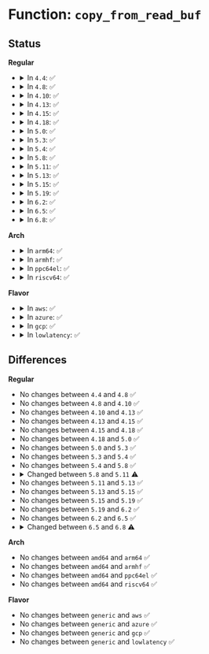 # Function: <code>copy_from_read_buf</code>

## Status
<b>Regular</b>
<ul>
<li>
<details>
<summary>In <code>4.4</code>: ✅</summary>

```c
int copy_from_read_buf(struct tty_struct *tty, unsigned char **b, size_t *nr);
```

**Collision:** Unique Static

**Inline:** No

**Transformation:** False

**Instances:**

```
In drivers/tty/n_tty.c (ffffffff814e4c50)
Location: drivers/tty/n_tty.c:1990
Inline: False
Direct callers:
  - drivers/tty/n_tty.c:n_tty_read
  - drivers/tty/n_tty.c:n_tty_read
```
**Symbols:**

```
ffffffff814e4c50-ffffffff814e4d89: copy_from_read_buf (STB_LOCAL)
```
</details>
</li>
<li>
<details>
<summary>In <code>4.8</code>: ✅</summary>

```c
int copy_from_read_buf(struct tty_struct *tty, unsigned char **b, size_t *nr);
```

**Collision:** Unique Static

**Inline:** No

**Transformation:** False

**Instances:**

```
In drivers/tty/n_tty.c (ffffffff81535f70)
Location: drivers/tty/n_tty.c:1940
Inline: False
Direct callers:
  - drivers/tty/n_tty.c:n_tty_read
  - drivers/tty/n_tty.c:n_tty_read
```
**Symbols:**

```
ffffffff81535f70-ffffffff815360a7: copy_from_read_buf (STB_LOCAL)
```
</details>
</li>
<li>
<details>
<summary>In <code>4.10</code>: ✅</summary>

```c
int copy_from_read_buf(struct tty_struct *tty, unsigned char **b, size_t *nr);
```

**Collision:** Unique Static

**Inline:** No

**Transformation:** False

**Instances:**

```
In drivers/tty/n_tty.c (ffffffff815626a0)
Location: drivers/tty/n_tty.c:1940
Inline: False
Direct callers:
  - drivers/tty/n_tty.c:n_tty_read
  - drivers/tty/n_tty.c:n_tty_read
```
**Symbols:**

```
ffffffff815626a0-ffffffff815627d7: copy_from_read_buf (STB_LOCAL)
```
</details>
</li>
<li>
<details>
<summary>In <code>4.13</code>: ✅</summary>

```c
int copy_from_read_buf(struct tty_struct *tty, unsigned char **b, size_t *nr);
```

**Collision:** Unique Static

**Inline:** No

**Transformation:** False

**Instances:**

```
In drivers/tty/n_tty.c (ffffffff81578760)
Location: drivers/tty/n_tty.c:1940
Inline: False
Direct callers:
  - drivers/tty/n_tty.c:n_tty_read
  - drivers/tty/n_tty.c:n_tty_read
```
**Symbols:**

```
ffffffff81578760-ffffffff81578894: copy_from_read_buf (STB_LOCAL)
```
</details>
</li>
<li>
<details>
<summary>In <code>4.15</code>: ✅</summary>

```c
int copy_from_read_buf(struct tty_struct *tty, unsigned char **b, size_t *nr);
```

**Collision:** Unique Static

**Inline:** No

**Transformation:** False

**Instances:**

```
In drivers/tty/n_tty.c (ffffffff815dd0f0)
Location: drivers/tty/n_tty.c:1938
Inline: False
Direct callers:
  - drivers/tty/n_tty.c:n_tty_read
  - drivers/tty/n_tty.c:n_tty_read
```
**Symbols:**

```
ffffffff815dd0f0-ffffffff815dd224: copy_from_read_buf (STB_LOCAL)
```
</details>
</li>
<li>
<details>
<summary>In <code>4.18</code>: ✅</summary>

```c
int copy_from_read_buf(struct tty_struct *tty, unsigned char **b, size_t *nr);
```

**Collision:** Unique Static

**Inline:** No

**Transformation:** False

**Instances:**

```
In drivers/tty/n_tty.c (ffffffff816163f0)
Location: drivers/tty/n_tty.c:1947
Inline: False
Direct callers:
  - drivers/tty/n_tty.c:n_tty_read
  - drivers/tty/n_tty.c:n_tty_read
```
**Symbols:**

```
ffffffff816163f0-ffffffff8161651f: copy_from_read_buf (STB_LOCAL)
```
</details>
</li>
<li>
<details>
<summary>In <code>5.0</code>: ✅</summary>

```c
int copy_from_read_buf(struct tty_struct *tty, unsigned char **b, size_t *nr);
```

**Collision:** Unique Static

**Inline:** No

**Transformation:** False

**Instances:**

```
In drivers/tty/n_tty.c (ffffffff81633500)
Location: drivers/tty/n_tty.c:1960
Inline: False
Direct callers:
  - drivers/tty/n_tty.c:n_tty_read
  - drivers/tty/n_tty.c:n_tty_read
```
**Symbols:**

```
ffffffff81633500-ffffffff81633663: copy_from_read_buf (STB_LOCAL)
```
</details>
</li>
<li>
<details>
<summary>In <code>5.3</code>: ✅</summary>

```c
int copy_from_read_buf(struct tty_struct *tty, unsigned char **b, size_t *nr);
```

**Collision:** Unique Static

**Inline:** No

**Transformation:** False

**Instances:**

```
In drivers/tty/n_tty.c (ffffffff81665f30)
Location: drivers/tty/n_tty.c:1962
Inline: False
Direct callers:
  - drivers/tty/n_tty.c:n_tty_read
  - drivers/tty/n_tty.c:n_tty_read
```
**Symbols:**

```
ffffffff81665f30-ffffffff81666092: copy_from_read_buf (STB_LOCAL)
```
</details>
</li>
<li>
<details>
<summary>In <code>5.4</code>: ✅</summary>

```c
int copy_from_read_buf(struct tty_struct *tty, unsigned char **b, size_t *nr);
```

**Collision:** Unique Static

**Inline:** No

**Transformation:** False

**Instances:**

```
In drivers/tty/n_tty.c (ffffffff81688580)
Location: drivers/tty/n_tty.c:1962
Inline: False
Direct callers:
  - drivers/tty/n_tty.c:n_tty_read
  - drivers/tty/n_tty.c:n_tty_read
```
**Symbols:**

```
ffffffff81688580-ffffffff816886e2: copy_from_read_buf (STB_LOCAL)
```
</details>
</li>
<li>
<details>
<summary>In <code>5.8</code>: ✅</summary>

```c
int copy_from_read_buf(struct tty_struct *tty, unsigned char **b, size_t *nr);
```

**Collision:** Unique Static

**Inline:** No

**Transformation:** False

**Instances:**

```
In drivers/tty/n_tty.c (ffffffff8173a5d0)
Location: drivers/tty/n_tty.c:1962
Inline: False
Direct callers:
  - drivers/tty/n_tty.c:n_tty_read
  - drivers/tty/n_tty.c:n_tty_read
```
**Symbols:**

```
ffffffff8173a5d0-ffffffff8173a737: copy_from_read_buf (STB_LOCAL)
```
</details>
</li>
<li>
<details>
<summary>In <code>5.11</code>: ✅</summary>

```c
bool copy_from_read_buf(struct tty_struct *tty, unsigned char **kbp, size_t *nr);
```

**Collision:** Unique Static

**Inline:** No

**Transformation:** False

**Instances:**

```
In drivers/tty/n_tty.c (ffffffff817554a0)
Location: drivers/tty/n_tty.c:1958
Inline: False
Direct callers:
  - drivers/tty/n_tty.c:n_tty_read
  - drivers/tty/n_tty.c:n_tty_read
```
**Symbols:**

```
ffffffff817554a0-ffffffff81755644: copy_from_read_buf (STB_LOCAL)
```
</details>
</li>
<li>
<details>
<summary>In <code>5.13</code>: ✅</summary>

```c
bool copy_from_read_buf(struct tty_struct *tty, unsigned char **kbp, size_t *nr);
```

**Collision:** Unique Static

**Inline:** No

**Transformation:** False

**Instances:**

```
In drivers/tty/n_tty.c (ffffffff81739200)
Location: drivers/tty/n_tty.c:1961
Inline: False
Direct callers:
  - drivers/tty/n_tty.c:n_tty_read
  - drivers/tty/n_tty.c:n_tty_read
```
**Symbols:**

```
ffffffff81739200-ffffffff817393a1: copy_from_read_buf (STB_LOCAL)
```
</details>
</li>
<li>
<details>
<summary>In <code>5.15</code>: ✅</summary>

```c
bool copy_from_read_buf(struct tty_struct *tty, unsigned char **kbp, size_t *nr);
```

**Collision:** Unique Static

**Inline:** No

**Transformation:** False

**Instances:**

```
In drivers/tty/n_tty.c (ffffffff817b9cc0)
Location: drivers/tty/n_tty.c:1895
Inline: False
Direct callers:
  - drivers/tty/n_tty.c:n_tty_read
  - drivers/tty/n_tty.c:n_tty_read
```
**Symbols:**

```
ffffffff817b9cc0-ffffffff817b9e61: copy_from_read_buf (STB_LOCAL)
```
</details>
</li>
<li>
<details>
<summary>In <code>5.19</code>: ✅</summary>

```c
bool copy_from_read_buf(struct tty_struct *tty, unsigned char **kbp, size_t *nr);
```

**Collision:** Unique Static

**Inline:** No

**Transformation:** False

**Instances:**

```
In drivers/tty/n_tty.c (ffffffff818f5f10)
Location: drivers/tty/n_tty.c:1872
Inline: False
Direct callers:
  - drivers/tty/n_tty.c:n_tty_read
  - drivers/tty/n_tty.c:n_tty_read
```
**Symbols:**

```
ffffffff818f5f10-ffffffff818f60d4: copy_from_read_buf (STB_LOCAL)
```
</details>
</li>
<li>
<details>
<summary>In <code>6.2</code>: ✅</summary>

```c
bool copy_from_read_buf(struct tty_struct *tty, unsigned char **kbp, size_t *nr);
```

**Collision:** Unique Static

**Inline:** No

**Transformation:** False

**Instances:**

```
In drivers/tty/n_tty.c (ffffffff81a4e910)
Location: drivers/tty/n_tty.c:1925
Inline: False
Direct callers:
  - drivers/tty/n_tty.c:n_tty_read
  - drivers/tty/n_tty.c:n_tty_read
```
**Symbols:**

```
ffffffff81a4e910-ffffffff81a4eacd: copy_from_read_buf (STB_LOCAL)
```
</details>
</li>
<li>
<details>
<summary>In <code>6.5</code>: ✅</summary>

```c
bool copy_from_read_buf(struct tty_struct *tty, unsigned char **kbp, size_t *nr);
```

**Collision:** Unique Static

**Inline:** No

**Transformation:** False

**Instances:**

```
In drivers/tty/n_tty.c (ffffffff81a98c10)
Location: drivers/tty/n_tty.c:1935
Inline: False
Direct callers:
  - drivers/tty/n_tty.c:n_tty_read
  - drivers/tty/n_tty.c:n_tty_read
```
**Symbols:**

```
ffffffff81a98c10-ffffffff81a98dcd: copy_from_read_buf (STB_LOCAL)
```
</details>
</li>
<li>
<details>
<summary>In <code>6.8</code>: ✅</summary>

```c
bool copy_from_read_buf(const struct tty_struct *tty, u8 **kbp, size_t *nr);
```

**Collision:** Unique Static

**Inline:** No

**Transformation:** False

**Instances:**

```
In drivers/tty/n_tty.c (ffffffff81aeb820)
Location: drivers/tty/n_tty.c:1953
Inline: False
Direct callers:
  - drivers/tty/n_tty.c:n_tty_read
  - drivers/tty/n_tty.c:n_tty_read
```
**Symbols:**

```
ffffffff81aeb820-ffffffff81aeb9d4: copy_from_read_buf (STB_LOCAL)
```
</details>
</li>
</ul>
<b>Arch</b>
<ul>
<li>
<details>
<summary>In <code>arm64</code>: ✅</summary>

```c
int copy_from_read_buf(struct tty_struct *tty, unsigned char **b, size_t *nr);
```

**Collision:** Unique Static

**Inline:** No

**Transformation:** False

**Instances:**

```
In drivers/tty/n_tty.c (ffff800010855ef8)
Location: drivers/tty/n_tty.c:1962
Inline: False
Direct callers:
  - drivers/tty/n_tty.c:n_tty_read
  - drivers/tty/n_tty.c:n_tty_read
```
**Symbols:**

```
ffff800010855ef8-ffff800010856194: copy_from_read_buf (STB_LOCAL)
```
</details>
</li>
<li>
<details>
<summary>In <code>armhf</code>: ✅</summary>

```c
int copy_from_read_buf(struct tty_struct *tty, unsigned char **b, size_t *nr);
```

**Collision:** Unique Static

**Inline:** No

**Transformation:** False

**Instances:**

```
In drivers/tty/n_tty.c (c0960490)
Location: drivers/tty/n_tty.c:1962
Inline: False
Direct callers:
  - drivers/tty/n_tty.c:n_tty_read
  - drivers/tty/n_tty.c:n_tty_read
```
**Symbols:**

```
c0960490-c0960660: copy_from_read_buf (STB_LOCAL)
```
</details>
</li>
<li>
<details>
<summary>In <code>ppc64el</code>: ✅</summary>

```c
int copy_from_read_buf(struct tty_struct *tty, unsigned char **b, size_t *nr);
```

**Collision:** Unique Static

**Inline:** No

**Transformation:** False

**Instances:**

```
In drivers/tty/n_tty.c (c0000000008f6540)
Location: drivers/tty/n_tty.c:1962
Inline: False
Direct callers:
  - drivers/tty/n_tty.c:n_tty_read
  - drivers/tty/n_tty.c:n_tty_read
```
**Symbols:**

```
c0000000008f6540-c0000000008f6720: copy_from_read_buf (STB_LOCAL)
```
</details>
</li>
<li>
<details>
<summary>In <code>riscv64</code>: ✅</summary>

```c
int copy_from_read_buf(struct tty_struct *tty, unsigned char **b, size_t *nr);
```

**Collision:** Unique Static

**Inline:** No

**Transformation:** False

**Instances:**

```
In drivers/tty/n_tty.c (ffffffe00053358a)
Location: drivers/tty/n_tty.c:1962
Inline: False
Direct callers:
  - drivers/tty/n_tty.c:n_tty_read
  - drivers/tty/n_tty.c:n_tty_read
```
**Symbols:**

```
ffffffe00053358a-ffffffe0005336d2: copy_from_read_buf (STB_LOCAL)
```
</details>
</li>
</ul>
<b>Flavor</b>
<ul>
<li>
<details>
<summary>In <code>aws</code>: ✅</summary>

```c
int copy_from_read_buf(struct tty_struct *tty, unsigned char **b, size_t *nr);
```

**Collision:** Unique Static

**Inline:** No

**Transformation:** False

**Instances:**

```
In drivers/tty/n_tty.c (ffffffff8164e000)
Location: drivers/tty/n_tty.c:1962
Inline: False
Direct callers:
  - drivers/tty/n_tty.c:n_tty_read
  - drivers/tty/n_tty.c:n_tty_read
```
**Symbols:**

```
ffffffff8164e000-ffffffff8164e162: copy_from_read_buf (STB_LOCAL)
```
</details>
</li>
<li>
<details>
<summary>In <code>azure</code>: ✅</summary>

```c
int copy_from_read_buf(struct tty_struct *tty, unsigned char **b, size_t *nr);
```

**Collision:** Unique Static

**Inline:** No

**Transformation:** False

**Instances:**

```
In drivers/tty/n_tty.c (ffffffff8162e450)
Location: drivers/tty/n_tty.c:1962
Inline: False
Direct callers:
  - drivers/tty/n_tty.c:n_tty_read
  - drivers/tty/n_tty.c:n_tty_read
```
**Symbols:**

```
ffffffff8162e450-ffffffff8162e5b2: copy_from_read_buf (STB_LOCAL)
```
</details>
</li>
<li>
<details>
<summary>In <code>gcp</code>: ✅</summary>

```c
int copy_from_read_buf(struct tty_struct *tty, unsigned char **b, size_t *nr);
```

**Collision:** Unique Static

**Inline:** No

**Transformation:** False

**Instances:**

```
In drivers/tty/n_tty.c (ffffffff8167c3c0)
Location: drivers/tty/n_tty.c:1962
Inline: False
Direct callers:
  - drivers/tty/n_tty.c:n_tty_read
  - drivers/tty/n_tty.c:n_tty_read
```
**Symbols:**

```
ffffffff8167c3c0-ffffffff8167c522: copy_from_read_buf (STB_LOCAL)
```
</details>
</li>
<li>
<details>
<summary>In <code>lowlatency</code>: ✅</summary>

```c
int copy_from_read_buf(struct tty_struct *tty, unsigned char **b, size_t *nr);
```

**Collision:** Unique Static

**Inline:** No

**Transformation:** False

**Instances:**

```
In drivers/tty/n_tty.c (ffffffff81696a20)
Location: drivers/tty/n_tty.c:1962
Inline: False
Direct callers:
  - drivers/tty/n_tty.c:n_tty_read
  - drivers/tty/n_tty.c:n_tty_read
```
**Symbols:**

```
ffffffff81696a20-ffffffff81696b82: copy_from_read_buf (STB_LOCAL)
```
</details>
</li>
</ul>

## Differences
<b>Regular</b>
<ul>
<li>
No changes between <code>4.4</code> and <code>4.8</code> ✅
</li>
<li>
No changes between <code>4.8</code> and <code>4.10</code> ✅
</li>
<li>
No changes between <code>4.10</code> and <code>4.13</code> ✅
</li>
<li>
No changes between <code>4.13</code> and <code>4.15</code> ✅
</li>
<li>
No changes between <code>4.15</code> and <code>4.18</code> ✅
</li>
<li>
No changes between <code>4.18</code> and <code>5.0</code> ✅
</li>
<li>
No changes between <code>5.0</code> and <code>5.3</code> ✅
</li>
<li>
No changes between <code>5.3</code> and <code>5.4</code> ✅
</li>
<li>
No changes between <code>5.4</code> and <code>5.8</code> ✅
</li>
<li>
<details>
<summary>Changed between <code>5.8</code> and <code>5.11</code> ⚠️</summary>
<ul>
<li>
<b>Param added. </b>
<code>unsigned char **kbp</code>
</li>
<li>
<b>Param removed. </b>
<code>unsigned char **b</code>
</li>
<li>
<b>Return type changed. </b>
<code>int</code> ➡️ <code>bool</code>
</li>
</ul>
</details>
</li>
<li>
No changes between <code>5.11</code> and <code>5.13</code> ✅
</li>
<li>
No changes between <code>5.13</code> and <code>5.15</code> ✅
</li>
<li>
No changes between <code>5.15</code> and <code>5.19</code> ✅
</li>
<li>
No changes between <code>5.19</code> and <code>6.2</code> ✅
</li>
<li>
No changes between <code>6.2</code> and <code>6.5</code> ✅
</li>
<li>
<details>
<summary>Changed between <code>6.5</code> and <code>6.8</code> ⚠️</summary>
<ul>
<li>
<b>Param type changed. </b>
<code>struct tty_struct *tty</code> ➡️ <code>const struct tty_struct *tty</code>
</li>
<li>
<b>Param type changed. </b>
<code>unsigned char **kbp</code> ➡️ <code>u8 **kbp</code>
</li>
</ul>
</details>
</li>
</ul>
<b>Arch</b>
<ul>
<li>
No changes between <code>amd64</code> and <code>arm64</code> ✅
</li>
<li>
No changes between <code>amd64</code> and <code>armhf</code> ✅
</li>
<li>
No changes between <code>amd64</code> and <code>ppc64el</code> ✅
</li>
<li>
No changes between <code>amd64</code> and <code>riscv64</code> ✅
</li>
</ul>
<b>Flavor</b>
<ul>
<li>
No changes between <code>generic</code> and <code>aws</code> ✅
</li>
<li>
No changes between <code>generic</code> and <code>azure</code> ✅
</li>
<li>
No changes between <code>generic</code> and <code>gcp</code> ✅
</li>
<li>
No changes between <code>generic</code> and <code>lowlatency</code> ✅
</li>
</ul>
